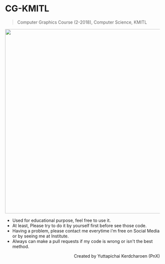 # CG-KMITL
> Computer Graphics Course (2-2018), Computer Science, KMITL

<img src="https://github.com/PnXGUiDE/CG-KMITL/blob/master/src/img/CG_Lab1.png?raw=true" width=600px align=center></img>

* Used for educational purpose, feel free to use it.
* At least, Please try to do it by yourself first before see those code.
* Having a problem, please contact me everytime i'm free on Social Media or by seeing me at Institute.
* Always can make a pull requests if my code is wrong or isn't the best method.

<p align=right>Created by Yuttapichai Kerdcharoen (PnX)</p>
